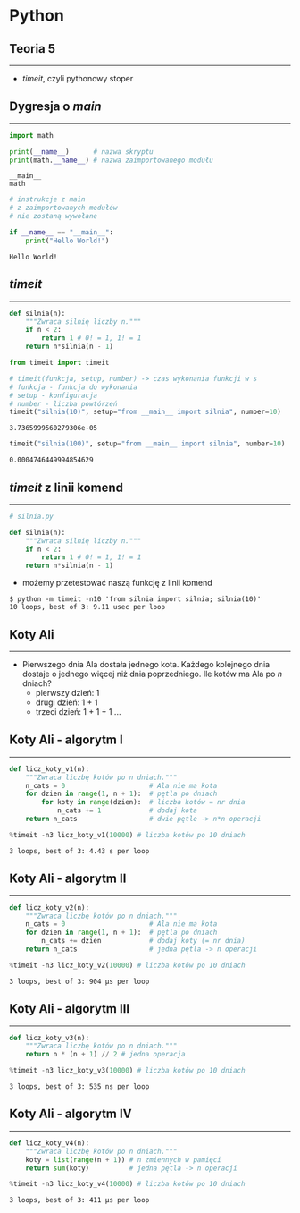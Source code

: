 

# Python
## Teoria 5

---

* *timeit*, czyli pythonowy stoper

## Dygresja o *__main__*

---


```python
import math

print(__name__)      # nazwa skryptu
print(math.__name__) # nazwa zaimportowanego modułu
```

    __main__
    math



```python
# instrukcje z main
# z zaimportowanych modułów
# nie zostaną wywołane

if __name__ == "__main__":
    print("Hello World!")
```

    Hello World!


## *timeit*

---


```python
def silnia(n):
    """Zwraca silnię liczby n."""
    if n < 2:
        return 1 # 0! = 1, 1! = 1
    return n*silnia(n - 1)
```


```python
from timeit import timeit

# timeit(funkcja, setup, number) -> czas wykonania funkcji w s
# funkcja - funkcja do wykonania
# setup - konfiguracja
# number - liczba powtórzeń
timeit("silnia(10)", setup="from __main__ import silnia", number=10)
```




    3.7365999560279306e-05




```python
timeit("silnia(100)", setup="from __main__ import silnia", number=10)
```




    0.0004746449994854629



## *timeit* z linii komend

---

```py
# silnia.py

def silnia(n):
    """Zwraca silnię liczby n."""
    if n < 2:
        return 1 # 0! = 1, 1! = 1
    return n*silnia(n - 1)
```

* możemy przetestować naszą funkcję z linii komend

```
$ python -m timeit -n10 'from silnia import silnia; silnia(10)'
10 loops, best of 3: 9.11 usec per loop
```


## Koty Ali

---

* Pierwszego dnia Ala dostała jednego kota. Każdego kolejnego dnia dostaje o jednego więcej niż dnia poprzedniego. Ile kotów ma Ala po *n* dniach?
    * pierwszy dzień: 1
    * drugi dzień: 1 + 1
    * trzeci dzień: 1 + 1 + 1
    ...

## Koty Ali - algorytm I

---


```python
def licz_koty_v1(n):
    """Zwraca liczbę kotów po n dniach."""
    n_cats = 0                     # Ala nie ma kota
    for dzien in range(1, n + 1):  # pętla po dniach
        for koty in range(dzien):  # liczba kotów = nr dnia
            n_cats += 1            # dodaj kota
    return n_cats                  # dwie pętle -> n*n operacji
```


```python
%timeit -n3 licz_koty_v1(10000) # liczba kotów po 10 dniach
```

    3 loops, best of 3: 4.43 s per loop


## Koty Ali - algorytm II

---


```python
def licz_koty_v2(n):
    """Zwraca liczbę kotów po n dniach."""
    n_cats = 0                     # Ala nie ma kota
    for dzien in range(1, n + 1):  # pętla po dniach
        n_cats += dzien            # dodaj koty (= nr dnia)
    return n_cats                  # jedna pętla -> n operacji
```


```python
%timeit -n3 licz_koty_v2(10000) # liczba kotów po 10 dniach
```

    3 loops, best of 3: 904 µs per loop


## Koty Ali - algorytm III

---


```python
def licz_koty_v3(n):
    """Zwraca liczbę kotów po n dniach."""
    return n * (n + 1) // 2 # jedna operacja
```


```python
%timeit -n3 licz_koty_v3(10000) # liczba kotów po 10 dniach
```

    3 loops, best of 3: 535 ns per loop


## Koty Ali - algorytm IV

---


```python
def licz_koty_v4(n):
    """Zwraca liczbę kotów po n dniach."""
    koty = list(range(n + 1)) # n zmiennych w pamięci
    return sum(koty)          # jedna pętla -> n operacji
```


```python
%timeit -n3 licz_koty_v4(10000) # liczba kotów po 10 dniach
```

    3 loops, best of 3: 411 µs per loop




